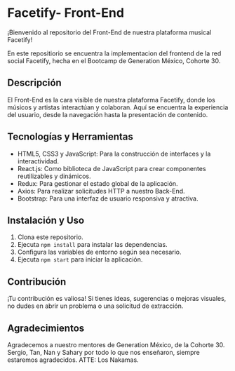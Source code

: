 # Facetify- Front-End

¡Bienvenido al repositorio del Front-End de nuestra plataforma musical Facetify!

En este repositiorio se encuentra la implementacion del frontend de la red social Facetify, hecha en el Bootcamp de Generation México, Cohorte 30.

## Descripción

El Front-End es la cara visible de nuestra plataforma Facetify, donde los músicos y artistas interactúan y colaboran. Aquí se encuentra la experiencia del usuario, desde la navegación hasta la presentación de contenido.

## Tecnologías y Herramientas

- HTML5, CSS3 y JavaScript: Para la construcción de interfaces y la interactividad.
- React.js: Como biblioteca de JavaScript para crear componentes reutilizables y dinámicos.
- Redux: Para gestionar el estado global de la aplicación.
- Axios: Para realizar solicitudes HTTP a nuestro Back-End.
- Bootstrap: Para una interfaz de usuario responsiva y atractiva.

## Instalación y Uso

1. Clona este repositorio.
2. Ejecuta `npm install` para instalar las dependencias.
3. Configura las variables de entorno según sea necesario.
4. Ejecuta `npm start` para iniciar la aplicación.

## Contribución

¡Tu contribución es valiosa! Si tienes ideas, sugerencias o mejoras visuales, no dudes en abrir un problema o una solicitud de extracción.

## Agradecimientos

Agradecemos a nuestro mentores de Generation México, de la Cohorte 30. Sergio, Tan, Nan y Sahary por todo lo que nos enseñaron, siempre estaremos agradecidos. ATTE: Los Nakamas.